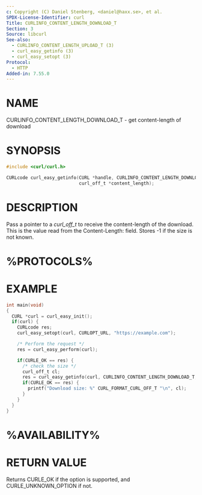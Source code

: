 ```yaml
---
c: Copyright (C) Daniel Stenberg, <daniel@haxx.se>, et al.
SPDX-License-Identifier: curl
Title: CURLINFO_CONTENT_LENGTH_DOWNLOAD_T
Section: 3
Source: libcurl
See-also:
  - CURLINFO_CONTENT_LENGTH_UPLOAD_T (3)
  - curl_easy_getinfo (3)
  - curl_easy_setopt (3)
Protocol:
  - HTTP
Added-in: 7.55.0
---
```


# NAME

CURLINFO_CONTENT_LENGTH_DOWNLOAD_T - get content-length of download

# SYNOPSIS

~~~c
#include <curl/curl.h>

CURLcode curl_easy_getinfo(CURL *handle, CURLINFO_CONTENT_LENGTH_DOWNLOAD_T,
                           curl_off_t *content_length);
~~~

# DESCRIPTION

Pass a pointer to a *curl_off_t* to receive the content-length of the
download. This is the value read from the Content-Length: field. Stores -1 if
the size is not known.

# %PROTOCOLS%

# EXAMPLE

~~~c
int main(void)
{
  CURL *curl = curl_easy_init();
  if(curl) {
    CURLcode res;
    curl_easy_setopt(curl, CURLOPT_URL, "https://example.com");

    /* Perform the request */
    res = curl_easy_perform(curl);

    if(CURLE_OK == res) {
      /* check the size */
      curl_off_t cl;
      res = curl_easy_getinfo(curl, CURLINFO_CONTENT_LENGTH_DOWNLOAD_T, &cl);
      if(CURLE_OK == res) {
        printf("Download size: %" CURL_FORMAT_CURL_OFF_T "\n", cl);
      }
    }
  }
}
~~~

# %AVAILABILITY%

# RETURN VALUE

Returns CURLE_OK if the option is supported, and CURLE_UNKNOWN_OPTION if not.
